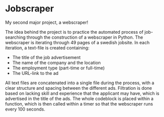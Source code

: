 # Jobscraper
My second major project, a webscraper!

The idea behind the project is to practice the automated process of job-searching through the construction of a webscraper in Python.
The webscraper is iterating through 49 pages of a swedish jobsite. In each iteration, a text-file is created containing:
- The title of the job advertisement 
- The name of the company and the location
- The employment type (part-time or full-time)
- The URL-link to the ad

All text files are concatenated into a single file during the process, with a clear structure and spacing between the different ads.
Filtration is done based on lacking skill and experience that the applicant may have, which is advertised in the title of the ads.
The whole codeblock is placed within a function, which is then called within a timer so that the webscraper runs every 100 seconds.

